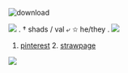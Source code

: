 <p align="center">

![download](https://github.com/user-attachments/assets/159ac437-8215-475e-b021-4913069c24c2)

 ![](https://cdn.discordapp.com/emojis/595082806816931861.webp?size=28) . † shads / val ⤶ ✩ he/they . ![](https://cdn.discordapp.com/emojis/595082811959148555.webp?size=28) 
1. [pinterest](https://za.pinterest.com/valshads/) 2. [strawpage](https://shadval.straw.page/) 

![](https://komarev.com/ghpvc/?username=your-github-username)
</p>
